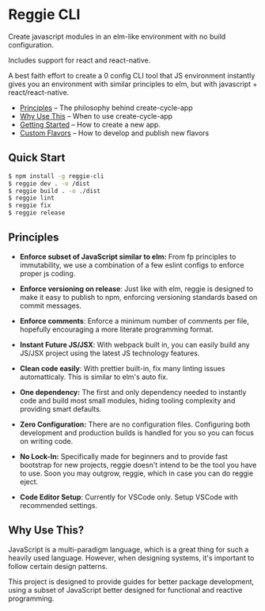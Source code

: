 # Reggie CLI

Create javascript modules in an elm-like environment with no build configuration.

Includes support for react and react-native.

A best faith effort to create a 0 config CLI tool that JS environment instantly gives you an environment with similar principles to elm, but with javascript + react/react-native.

* [Principles](#principles) – The philosophy behind create-cycle-app
* [Why Use This](#why-use-this) – When to use create-cycle-app
* [Getting Started](#getting-started) – How to create a new app.
* [Custom Flavors](#flavors) – How to develop and publish new flavors

## Quick Start

```sh
$ npm install -g reggie-cli
$ reggie dev . -o /dist
$ reggie build . -o ./dist
$ reggie lint
$ reggie fix
$ reggie release
```

## Principles

* **Enforce subset of JavaScript similar to elm:** From fp principles to immutability, we use a combination of a few eslint configs to enforce proper js coding.

* **Enforce versioning on release**: Just like with elm, reggie is designed to make it easy to publish to npm, enforcing versioning standards based on commit messages.

* **Enforce comments**: Enforce a minimum number of comments per file, hopefully encouraging a more literate programming format.

* **Instant Future JS/JSX**: With webpack built in, you can easily build any JS/JSX project using the latest JS technology features.

* **Clean code easily**: With prettier built-in, fix many linting issues automatticaly. This is similar to elm's auto fix.

* **One dependency:** The first and only dependency needed to instantly code and build most small modules, hiding tooling complexity and providing smart defaults.

* **Zero Configuration:** There are no configuration files. Configuring both development and production builds is handled for you so you can focus on writing code.

* **No Lock-In:** Specifically made for beginners and to provide fast bootstrap for new projects, reggie doesn't intend to be the tool you have to use. Soon you may outgrow, reggie, which in case you can do reggie eject.

* **Code Editor Setup**: Currently for VSCode only. Setup VSCode with recommended settings.

## Why Use This?

JavaScript is a multi-paradigm language, which is a great thing for such a heavily used language. However, when designing systems, it's important to follow certain design patterns.

This project is designed to provide guides for better package development, using a subset of JavaScript better designed for functional and reactive programming.